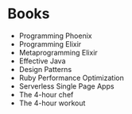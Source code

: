 # Books
- Programming Phoenix
- Programming Elixir
- Metaprogramming Elixir
- Effective Java
- Design Patterns
- Ruby Performance Optimization
- Serverless Single Page Apps
- The 4-hour chef
- The 4-hour workout 
